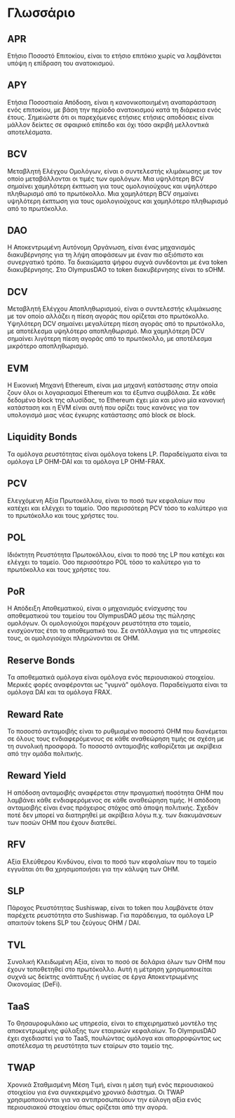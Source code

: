 # Γλωσσάριο

## APR <a href="#apr" id="apr"></a>

Ετήσιο Ποσοστό Επιτοκίου, είναι το ετήσιο επιτόκιο χωρίς να λαμβάνεται υπόψη η επίδραση του ανατοκισμού.

## APY <a href="#apy" id="apy"></a>

Ετήσια Ποσοστιαία Απόδοση, είναι η κανονικοποιημένη αναπαράσταση ενός επιτοκίου, με βάση την περίοδο ανατοκισμού κατά τη διάρκεια ενός έτους. Σημειώστε ότι οι παρεχόμενες ετήσιες ετήσιες αποδόσεις είναι μάλλον δείκτες σε σφαιρικό επίπεδο και όχι τόσο ακριβή μελλοντικά αποτελέσματα.

## BCV <a href="#bcv" id="bcv"></a>

Μεταβλητή Ελέγχου Ομολόγων, είναι ο συντελεστής κλιμάκωσης με τον οποίο μεταβάλλονται οι τιμές των ομολόγων. Μια υψηλότερη BCV σημαίνει χαμηλότερη έκπτωση για τους ομολογιούχους και υψηλότερο πληθωρισμό από το πρωτόκολλο. Μια χαμηλότερη BCV σημαίνει υψηλότερη έκπτωση για τους ομολογιούχους και χαμηλότερο πληθωρισμό από το πρωτόκολλο.

## DAO <a href="#dao" id="dao"></a>

Η Αποκεντρωμένη Αυτόνομη Οργάνωση, είναι ένας μηχανισμός διακυβέρνησης για τη λήψη αποφάσεων με έναν πιο αξιόπιστο και συνεργατικό τρόπο. Τα δικαιώματα ψήφου συχνά συνδέονται με ένα token διακυβέρνησης. Στο OlympusDAO το token διακυβέρνησης είναι το sOHM.

## DCV <a href="#dcv" id="dcv"></a>

Μεταβλητή Ελέγχου Αποπληθωρισμού, είναι ο συντελεστής κλιμάκωσης με τον οποίο αλλάζει η πίεση αγοράς που ορίζεται στο πρωτόκολλο. Υψηλότερη DCV σημαίνει μεγαλύτερη πίεση αγοράς από το πρωτόκολλο, με αποτέλεσμα υψηλότερο αποπληθωρισμό. Μια χαμηλότερη DCV σημαίνει λιγότερη πίεση αγοράς από το πρωτόκολλο, με αποτέλεσμα μικρότερο αποπληθωρισμό.

## EVM <a href="#evm" id="evm"></a>

Η Εικονική Μηχανή Ethereum, είναι μια μηχανή κατάστασης στην οποία ζουν όλοι οι λογαριασμοί Ethereum και τα έξυπνα συμβόλαια. Σε κάθε δεδομένο block της αλυσίδας, το Ethereum έχει μία και μόνο μία κανονική κατάσταση και η EVM είναι αυτή που ορίζει τους κανόνες για τον υπολογισμό μιας νέας έγκυρης κατάστασης από block σε block.

## Liquidity Bonds <a href="#liquidity-bonds" id="liquidity-bonds"></a>

Τα ομόλογα ρευστότητας είναι ομόλογα tokens LP. Παραδείγματα είναι τα ομόλογα LP OHM-DAI και τα ομόλογα LP OHM-FRAX.

## PCV <a href="#pcv" id="pcv"></a>

Ελεγχόμενη Aξία Πρωτοκόλλου, είναι το ποσό των κεφαλαίων που κατέχει και ελέγχει το ταμείο. Όσο περισσότερη PCV τόσο το καλύτερο για το πρωτόκολλο και τους χρήστες του.

## POL <a href="#pol" id="pol"></a>

Ιδιόκτητη Ρευστότητα Πρωτοκόλλου, είναι το ποσό της LP που κατέχει και ελέγχει το ταμείο. Όσο περισσότερο POL τόσο το καλύτερο για το πρωτόκολλο και τους χρήστες του.

## PoR <a href="#por" id="por"></a>

Η Απόδειξη Αποθεματικού, είναι ο μηχανισμός ενίσχυσης του αποθεματικού του ταμείου του OlympusDAO μέσω της πώλησης ομολόγων. Οι ομολογιούχοι παρέχουν ρευστότητα στο ταμείο, ενισχύοντας έτσι το αποθεματικό του. Σε αντάλλαγμα για τις υπηρεσίες τους, οι ομολογιούχοι πληρώνονται σε OHM.

## Reserve Bonds <a href="#reserve-bonds" id="reserve-bonds"></a>

Τα αποθεματικά ομόλογα είναι ομόλογα ενός περιουσιακού στοιχείου. Μερικές φορές αναφέρονται ως "γυμνά" ομόλογα. Παραδείγματα είναι τα ομόλογα DAI και τα ομόλογα FRAX.

## Reward Rate <a href="#reward-rate" id="reward-rate"></a>

Το ποσοστό ανταμοιβής είναι το ρυθμισμένο ποσοστό OHM που διανέμεται σε όλους τους ενδιαφερόμενους σε κάθε αναθεώρηση τιμής σε σχέση με τη συνολική προσφορά. Το ποσοστό ανταμοιβής καθορίζεται με ακρίβεια από την ομάδα πολιτικής.

## Reward Yield <a href="#reward-yield" id="reward-yield"></a>

Η απόδοση ανταμοιβής αναφέρεται στην πραγματική ποσότητα OHM που λαμβάνει κάθε ενδιαφερόμενος σε κάθε αναθεώρηση τιμής. Η απόδοση ανταμοιβής είναι ένας πρόχειρος στόχος από άποψη πολιτικής. Σχεδόν ποτέ δεν μπορεί να διατηρηθεί με ακρίβεια λόγω π.χ. των διακυμάνσεων των ποσών OHM που έχουν διατεθεί.

## RFV <a href="#rfv" id="rfv"></a>

Αξία Ελεύθερου Κινδύνου, είναι το ποσό των κεφαλαίων που το ταμείο εγγυάται ότι θα χρησιμοποιήσει για την κάλυψη των OHM.

## SLP <a href="#slp" id="slp"></a>

Πάροχος Ρευστότητας Sushiswap, είναι το token που λαμβάνετε όταν παρέχετε ρευστότητα στο Sushiswap. Για παράδειγμα, τα ομόλογα LP απαιτούν tokens SLP του ζεύγους OHM / DAI.

## TVL <a href="#tvl" id="tvl"></a>

Συνολική Κλειδωμένη Αξία, είναι το ποσό σε δολάρια όλων των OHM που έχουν τοποθετηθεί στο πρωτόκολλο. Αυτή η μέτρηση χρησιμοποιείται συχνά ως δείκτης ανάπτυξης ή υγείας σε έργα Αποκεντρωμένης Οικονομίας (DeFi).

## TaaS <a href="#taas" id="taas"></a>

Το Θησαυροφυλάκιο ως υπηρεσία, είναι το επιχειρηματικό μοντέλο της αποκεντρωμένης φύλαξης των εταιρικών κεφαλαίων. Το OlympusDAO έχει σχεδιαστεί για το TaaS, πουλώντας ομόλογα και απορροφώντας ως αποτέλεσμα τη ρευστότητα των εταίρων στο ταμείο της.

## TWAP <a href="#twap" id="twap"></a>

Χρονικά Σταθμισμένη Μέση Τιμή, είναι η μέση τιμή ενός περιουσιακού στοιχείου για ένα συγκεκριμένο χρονικό διάστημα. Οι TWAP χρησιμοποιούνται για να αντιπροσωπεύουν την εύλογη αξία ενός περιουσιακού στοιχείου όπως ορίζεται από την αγορά.
